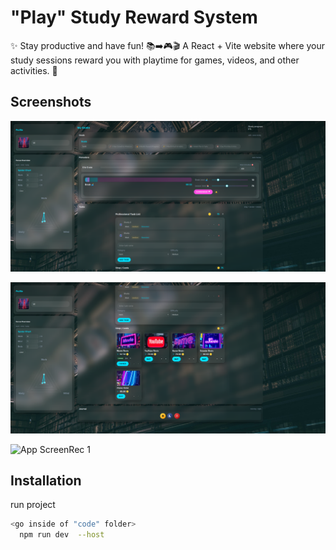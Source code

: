
# "Play" Study Reward System

✨ Stay productive and have fun! 📚➡️🎮🎬 A React + Vite website where your study sessions reward you with playtime for games, videos, and other activities. 🚀

## Screenshots

![App Screenshot 1](https://github.com/im-w/Play_Study_Reward_System_Website/blob/main/Documents/Screenshot%201.png?raw=true)

![App Screenshot 2](https://github.com/im-w/Play_Study_Reward_System_Website/blob/main/Documents/Screenshot%202.png?raw=true)

![App ScreenRec 1](https://github.com/im-w/Play_Study_Reward_System_Website/blob/main/Documents/Recording%201.gif)


## Installation

run project

```bash
<go inside of "code" folder>
  npm run dev  --host
```
    
